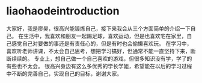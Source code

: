 # liaohaodeintroduction
  大家好，我是廖昊，很高兴能锻炼自己，接下来我会从三个方面简单的介绍一下自己。
  在生活中，我喜欢和朋友一起踢足球，喜欢运动，但是也喜欢宅在家里，自己感觉自己对要做的事还是有责任心的，但是有时也会偷懒喜欢玩。
  在学习中，喜欢听老师讲课，不太会自己思考，想把学习搞好，但通常不能一直坚持下来，断断续续的。
  专业上，想自己做一个自己喜欢的游戏，但很多知识没有学，学了的有些也不太会。
  很高兴身边有这么多优秀的学长学姐，希望能在以后的学习过程中不断的完善自己，实现自己的目标，谢谢大家。
